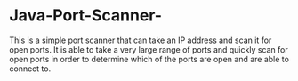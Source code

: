 # Java-Port-Scanner-

This is a simple port scanner that can take an IP address and scan it for open ports. It is able to take a very large range of ports and quickly scan for open ports in order to determine which of the ports are open and are able to connect to. 
